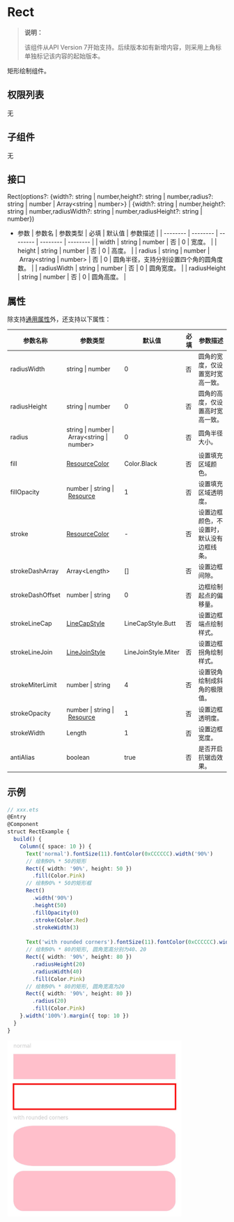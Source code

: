 # Rect

>  **说明：**
>
>  该组件从API Version 7开始支持。后续版本如有新增内容，则采用上角标单独标记该内容的起始版本。


矩形绘制组件。


## 权限列表

无


## 子组件

无


## 接口

Rect(options?: {width?: string | number,height?: string | number,radius?: string | number | Array&lt;string | number&gt;} |
  {width?: string | number,height?: string | number,radiusWidth?: string | number,radiusHeight?: string | number})

- 参数
  | 参数名 | 参数类型 | 必填 | 默认值 | 参数描述 |
  | -------- | -------- | -------- | -------- | -------- |
  | width | string&nbsp;\|&nbsp;number | 否 | 0 | 宽度。 |
  | height | string&nbsp;\|&nbsp;number | 否 | 0 | 高度。 |
  | radius | string&nbsp;\|&nbsp;number&nbsp;\|&nbsp;Array&lt;string&nbsp;\|&nbsp;number&gt; | 否 | 0 | 圆角半径，支持分别设置四个角的圆角度数。 |
  | radiusWidth | string&nbsp;\|&nbsp;number | 否 | 0 | 圆角宽度。 |
  | radiusHeight | string&nbsp;\|&nbsp;number | 否 | 0 | 圆角高度。 |


## 属性

除支持[通用属性](ts-universal-attributes-size.md)外，还支持以下属性：

| 参数名称 | 参数类型 | 默认值 | 必填 | 参数描述 |
| -------- | -------- | -------- | -------- | -------- |
| radiusWidth | string&nbsp;\|&nbsp;number | 0 | 否 | 圆角的宽度，仅设置宽时宽高一致。 |
| radiusHeight | string&nbsp;\|&nbsp;number | 0 | 否 | 圆角的高度，仅设置高时宽高一致。 |
| radius | string&nbsp;\|&nbsp;number&nbsp;\|&nbsp;Array&lt;string&nbsp;\|&nbsp;number&gt; | 0 | 否 | 圆角半径大小。 |
| fill | [ResourceColor](ts-types.md#resourcecolor8) | Color.Black | 否 | 设置填充区域颜色。 |
| fillOpacity | number&nbsp;\|&nbsp;string&nbsp;\|&nbsp;[Resource](../../ui/ts-types.md#resource类型) | 1 | 否 | 设置填充区域透明度。 |
| stroke | [ResourceColor](ts-types.md#resourcecolor8) | - | 否 | 设置边框颜色，不设置时，默认没有边框线条。 |
| strokeDashArray | Array&lt;Length&gt; | [] | 否 | 设置边框间隙。 |
| strokeDashOffset | number&nbsp;\|&nbsp;string | 0 | 否 | 边框绘制起点的偏移量。 |
| strokeLineCap | [LineCapStyle](ts-appendix-enums.md#linecapstyle) | LineCapStyle.Butt | 否 | 设置边框端点绘制样式。 |
| strokeLineJoin | [LineJoinStyle](ts-appendix-enums.md#linejoinstyle) | LineJoinStyle.Miter | 否 | 设置边框拐角绘制样式。 |
| strokeMiterLimit | number&nbsp;\|&nbsp;string | 4 | 否 | 设置锐角绘制成斜角的极限值。 |
| strokeOpacity | number&nbsp;\|&nbsp;string&nbsp;\|&nbsp;[Resource](../../ui/ts-types.md#resource类型) | 1 | 否 | 设置边框透明度。 |
| strokeWidth | Length | 1 | 否 | 设置边框宽度。 |
| antiAlias | boolean | true | 否 | 是否开启抗锯齿效果。 |


## 示例

```ts
// xxx.ets
@Entry
@Component
struct RectExample {
  build() {
    Column({ space: 10 }) {
      Text('normal').fontSize(11).fontColor(0xCCCCCC).width('90%')
      // 绘制90% * 50的矩形
      Rect({ width: '90%', height: 50 })
        .fill(Color.Pink)
      // 绘制90% * 50的矩形框
      Rect()
        .width('90%')
        .height(50)
        .fillOpacity(0)
        .stroke(Color.Red)
        .strokeWidth(3)

      Text('with rounded corners').fontSize(11).fontColor(0xCCCCCC).width('90%')
      // 绘制90% * 80的矩形, 圆角宽高分别为40、20
      Rect({ width: '90%', height: 80 })
        .radiusHeight(20)
        .radiusWidth(40)
        .fill(Color.Pink)
      // 绘制90% * 80的矩形, 圆角宽高为20
      Rect({ width: '90%', height: 80 })
        .radius(20)
        .fill(Color.Pink)
    }.width('100%').margin({ top: 10 })
  }
}
```

![zh-cn_image_0000001174264386](figures/zh-cn_image_0000001174264386.png)

